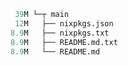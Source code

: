 ```mathematica
 39M └─┬ main
 12M   ├── nixpkgs.json
8.9M   ├── nixpkgs.txt
8.9M   ├── README.md.txt
8.9M   └── README.md
```
